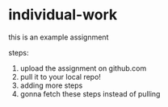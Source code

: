 # individual-work

this is an example assignment

steps:
  1. upload the assignment on github.com
  2. pull it to your local repo!
  3. adding more steps
  4. gonna fetch these steps instead of pulling
